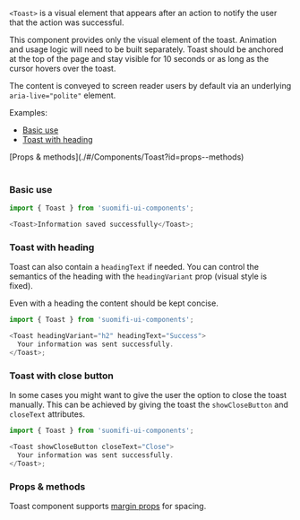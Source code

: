 `<Toast>` is a visual element that appears after an action to notify the user that the action was successful.

This component provides only the visual element of the toast. Animation and usage logic will need to be built separately. Toast should be anchored at the top of the page and stay visible for 10 seconds or as long as the cursor hovers over the toast.

The content is conveyed to screen reader users by default via an underlying `aria-live="polite"` element.

Examples:

- [Basic use](./#/Components/Toast?id=basic-use)
- [Toast with heading](./#/Components/Toast?id=toast-with-heading)

<div style="margin-bottom: 40px">
  [Props & methods](./#/Components/Toast?id=props--methods)
</div>

### Basic use

```js
import { Toast } from 'suomifi-ui-components';

<Toast>Information saved successfully</Toast>;
```

### Toast with heading

Toast can also contain a `headingText` if needed. You can control the semantics of the heading with the `headingVariant` prop (visual style is fixed).

Even with a heading the content should be kept concise.

```js
import { Toast } from 'suomifi-ui-components';

<Toast headingVariant="h2" headingText="Success">
  Your information was sent successfully.
</Toast>;
```

### Toast with close button

In some cases you might want to give the user the option to close the toast manually. This can be achieved by giving the toast the `showCloseButton` and `closeText` attributes.

```js
import { Toast } from 'suomifi-ui-components';

<Toast showCloseButton closeText="Close">
  Your information was sent successfully.
</Toast>;
```

### Props & methods

Toast component supports [margin props](./#/Spacing/Margin%20props) for spacing.
